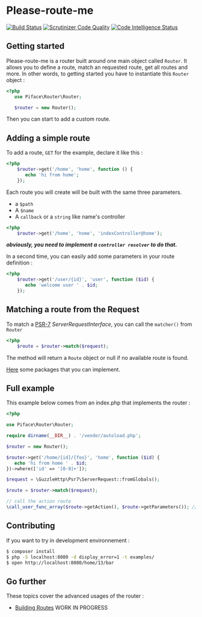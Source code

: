# Please-route-me

[![Build Status](https://travis-ci.org/pifaace/please-route-me.svg?branch=master)](https://travis-ci.org/pifaace/please-route-me) [![Scrutinizer Code Quality](https://scrutinizer-ci.com/g/pifaace/please-route-me/badges/quality-score.png?b=master)](https://scrutinizer-ci.com/g/pifaace/please-route-me/?branch=master) [![Code Intelligence Status](https://scrutinizer-ci.com/g/pifaace/please-route-me/badges/code-intelligence.svg?b=master)](https://scrutinizer-ci.com/code-intelligence)

## Getting started

Please-route-me is a router built around one main object called `Router`. It allows you to
define a route, match an requested route, get all routes and more.
In other words, to getting started you have to instantiate this `Router` object :
```php
<?php
   use Piface\Router\Router;

   $router = new Router();
```

Then you can start to add a custom route.

## Adding a simple route

To add a route, `GET` for the example, declare it like this :
```php
<?php
    $router->get('/home', 'home', function () {
       echo 'hi from home';
    });
````

Each route you will create will be built with the same three parameters.
* a `$path`
* A `$name`
* A `callback` or a `string` like name's controller

```php
<?php
    $router->get('/home', 'home', 'indexController@home');
```
**_obviously, you need to implement a `controller resolver` to do that._**

In a second time, you can easily add some parameters in your route definition :
```php
<?php
    $router->get('/user/{id}', 'user', function ($id) {
       echo 'welcome user ' . $id;
    });
```

## Matching a route from the Request
To match a [PSR-7](https://www.php-fig.org/psr/psr-7/) _ServerRequestInterface_,
you can call the `matcher()` from `Router`
```php
<?php
    $route = $router->match($request);
```
The method will return a `Route` object or null if no available route is found.

[Here](https://packagist.org/providers/psr/http-message-implementation) some packages that you can implement.

## Full example

This example below comes from an index.php that implements the router :

```php
<?php

use Piface\Router\Router;

require dirname(__DIR__) . '/vendor/autoload.php';

$router = new Router();

$router->get('/home/{id}/{foo}', 'home', function ($id) {
   echo 'hi from home ' . $id;
})->where(['id' => '[0-9]+']);

$request = \GuzzleHttp\Psr7\ServerRequest::fromGlobals();

$route = $router->match($request);

// call the action route
\call_user_func_array($route->getAction(), $route->getParameters()); // hi from home $id
```

## Contributing

If you want to try in development environnement :

```bash
$ composer install
$ php -S localhost:8080 -d display_error=1 -t examples/
$ open http://localhost:8080/home/13/bar
```

## Go further

These topics cover the advanced usages of the router :
* [Building Routes](https://github.com/pifaace/please-route-me/blob/master/docs/building-routes.md)
WORK IN PROGRESS
